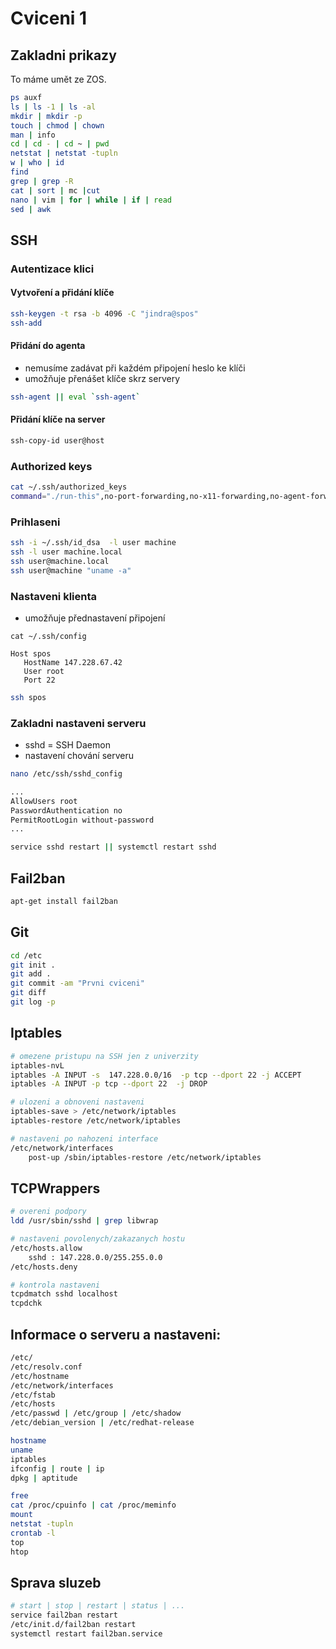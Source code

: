 # Cviceni 1

## Zakladni prikazy
To máme umět ze ZOS.
```bash
ps auxf
ls | ls -1 | ls -al
mkdir | mkdir -p
touch | chmod | chown
man | info
cd | cd - | cd ~ | pwd
netstat | netstat -tupln
w | who | id
find
grep | grep -R
cat | sort | mc |cut
nano | vim | for | while | if | read
sed | awk
```

## SSH

### Autentizace klici

#### Vytvoření a přidání klíče
```bash
ssh-keygen -t rsa -b 4096 -C "jindra@spos"
ssh-add
```
#### Přidání do agenta
- nemusíme zadávat při každém připojení heslo ke klíči
- umožňuje přenášet klíče skrz servery
```bash
ssh-agent || eval `ssh-agent`
```

#### Přidání klíče na server
```bash
ssh-copy-id user@host
```
### Authorized keys

```bash
cat ~/.ssh/authorized_keys
command="./run-this",no-port-forwarding,no-x11-forwarding,no-agent-forwarding ssh-dss KEY user@machine
```

### Prihlaseni 

```bash
ssh -i ~/.ssh/id_dsa  -l user machine
ssh -l user machine.local
ssh user@machine.local
ssh user@machine "uname -a"
```

### Nastaveni klienta
- umožňuje přednastavení připojení
```
cat ~/.ssh/config

Host spos
   HostName 147.228.67.42
   User root
   Port 22
```
```bash
ssh spos
```

### Zakladni nastaveni serveru
- sshd = SSH Daemon
- nastavení chování serveru
```bash
nano /etc/ssh/sshd_config

...
AllowUsers root
PasswordAuthentication no
PermitRootLogin without-password
...

service sshd restart || systemctl restart sshd
```

## Fail2ban

```bash
apt-get install fail2ban
```

## Git
```bash
cd /etc
git init .
git add .
git commit -am "Prvni cviceni"
git diff
git log -p
```


## Iptables
 
```bash
# omezene pristupu na SSH jen z univerzity
iptables-nvL
iptables -A INPUT -s  147.228.0.0/16  -p tcp --dport 22 -j ACCEPT
iptables -A INPUT -p tcp --dport 22  -j DROP

# ulozeni a obnoveni nastaveni
iptables-save > /etc/network/iptables
iptables-restore /etc/network/iptables

# nastaveni po nahozeni interface
/etc/network/interfaces
	post-up /sbin/iptables-restore /etc/network/iptables

```

## TCPWrappers

```bash
# overeni podpory
ldd /usr/sbin/sshd | grep libwrap

# nastaveni povolenych/zakazanych hostu
/etc/hosts.allow
	sshd : 147.228.0.0/255.255.0.0
/etc/hosts.deny

# kontrola nastaveni
tcpdmatch sshd localhost
tcpdchk
```

## Informace o serveru a nastaveni:

```bash
/etc/
/etc/resolv.conf
/etc/hostname
/etc/network/interfaces
/etc/fstab
/etc/hosts
/etc/passwd | /etc/group | /etc/shadow
/etc/debian_version | /etc/redhat-release

hostname
uname
iptables
ifconfig | route | ip
dpkg | aptitude

free
cat /proc/cpuinfo | cat /proc/meminfo
mount
netstat -tupln
crontab -l
top
htop
```

## Sprava sluzeb

```bash
# start | stop | restart | status | ...
service fail2ban restart
/etc/init.d/fail2ban restart
systemctl restart fail2ban.service
```
